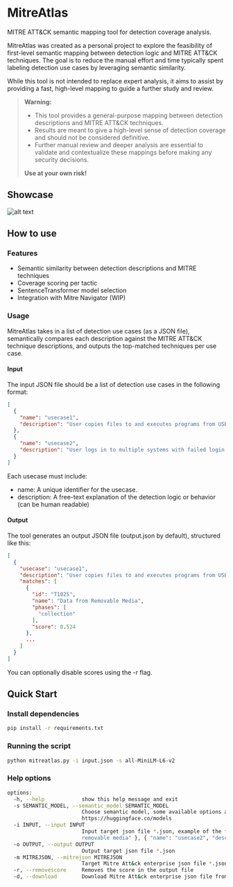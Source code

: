 # MitreAtlas

MITRE ATT&CK semantic mapping tool for detection coverage analysis.

MitreAtlas was created as a personal project to explore the feasibility of first-level semantic mapping between detection logic and MITRE ATT&CK techniques. The goal is to reduce the manual effort and time typically spent labeling detection use cases by leveraging semantic similarity.

While this tool is not intended to replace expert analysis, it aims to assist by providing a fast, high-level mapping to guide a further study and review.

> **Warning:**
> - This tool provides a general-purpose mapping between detection descriptions and MITRE ATT&CK techniques.
> - Results are meant to give a high-level sense of detection coverage and should not be considered definitive.
> - Further manual review and deeper analysis are essential to validate and contextualize these mappings before making any security decisions.
> 
> **Use at your own risk!**

## Showcase
![alt text](mitreatlas_animation_lossy.gif)

## How to use
### Features
- Semantic similarity between detection descriptions and MITRE techniques
- Coverage scoring per tactic
- SentenceTransformer model selection
- Integration with Mitre Navigator (WIP)
### Usage
MitreAtlas takes in a list of detection use cases (as a JSON file), semantically compares each description against the MITRE ATT&CK technique descriptions, and outputs the top-matched techniques per use case.

#### Input
The input JSON file should be a list of detection use cases in the following format:

```json
[
  {
    "name": "usecase1",
    "description": "User copies files to and executes programs from USB removable media"
  },
  {
    "name": "usecase2",
    "description": "User logs in to multiple systems with failed login attempts in short succession"
  }
]
```
Each usecase must include:
- name: A unique identifier for the usecase.
- description: A free-text explanation of the detection logic or behavior (can be human readable)

#### Output
The tool generates an output JSON file (output.json by default), structured like this:

```json
[
  {
    "usecase": "usecase1",
    "description": "User copies files to and executes programs from USB removable media",
    "matches": [
      {
        "id": "T1025",
        "name": "Data from Removable Media",
        "phases": [
          "collection"
        ],
        "score": 0.524
      },
      ...
    ]
  }
]
```
You can optionally disable scores using the -r flag.

## Quick Start
### Install dependencies
```bash
pip install -r requirements.txt
```
### Running the script
```bash
python mitreatlas.py -i input.json -s all-MiniLM-L6-v2
```
### Help options
```bash
options:
  -h, --help            show this help message and exit
  -s SEMANTIC_MODEL, --semantic_model SEMANTIC_MODEL
                        Choose semantic model, some available options are: [all-MiniLM-L6-v2, msmarco-distilbert-base-v4]. You can find the complete list here:
                        https://huggingface.co/models
  -i INPUT, --input INPUT
                        Input target json file *.json, example of the format is [ { "name": "usecase1", "description": "User copies files to and executes programs from USB
                        removable media" }, { "name": "usecase2", "description": "User logs in to multiple systems with failed login attempts in short succession" } ]
  -o OUTPUT, --output OUTPUT
                        Output target json file *.json
  -m MITREJSON, --mitrejson MITREJSON
                        Target Mitre Att&ck enterprise json file *.json
  -r, --removescore     Removes the score in the output file
  -d, --download        Download Mitre Att&ck enterprise json file from github
```